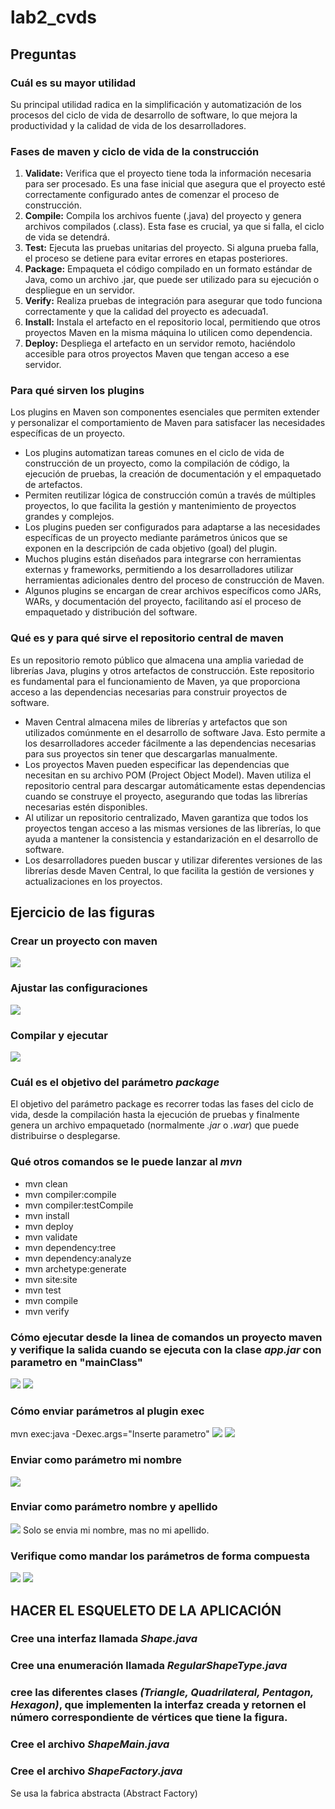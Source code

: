 # lab2_cvds

## Preguntas
### Cuál es su mayor utilidad
Su principal utilidad radica en la simplificación y automatización de los procesos del ciclo 
de vida de desarrollo de software, lo que mejora la productividad y la calidad de vida de los
desarrolladores.

### Fases de maven y ciclo de vida de la construcción
1. __Validate:__
   Verifica que el proyecto tiene toda la información necesaria para ser procesado. Es una fase inicial que asegura que el proyecto esté correctamente configurado antes de comenzar el proceso de construcción.
2. __Compile:__
   Compila los archivos fuente (.java) del proyecto y genera archivos compilados (.class). Esta fase es crucial, ya que si falla, el ciclo de vida se detendrá.
3. __Test:__
   Ejecuta las pruebas unitarias del proyecto. Si alguna prueba falla, el proceso se detiene para evitar errores en etapas posteriores.
4. __Package:__
   Empaqueta el código compilado en un formato estándar de Java, como un archivo .jar, que puede ser utilizado para su ejecución o despliegue en un servidor.
5. __Verify:__
   Realiza pruebas de integración para asegurar que todo funciona correctamente y que la calidad del proyecto es adecuada1.
6. __Install:__
   Instala el artefacto en el repositorio local, permitiendo que otros proyectos Maven en la misma máquina lo utilicen como dependencia.
7. __Deploy:__
   Despliega el artefacto en un servidor remoto, haciéndolo accesible para otros proyectos Maven que tengan acceso a ese servidor.

### Para qué sirven los plugins
Los plugins en Maven son componentes esenciales que permiten extender y personalizar el comportamiento de Maven para satisfacer las necesidades específicas de un proyecto.

- Los plugins automatizan tareas comunes en el ciclo de vida de construcción de un proyecto, como la compilación de código, la ejecución de pruebas, la creación de documentación y el empaquetado de artefactos.
- Permiten reutilizar lógica de construcción común a través de múltiples proyectos, lo que facilita la gestión y mantenimiento de proyectos grandes y complejos.
- Los plugins pueden ser configurados para adaptarse a las necesidades específicas de un proyecto mediante parámetros únicos que se exponen en la descripción de cada objetivo (goal) del plugin.
- Muchos plugins están diseñados para integrarse con herramientas externas y frameworks, permitiendo a los desarrolladores utilizar herramientas adicionales dentro del proceso de construcción de Maven.
- Algunos plugins se encargan de crear archivos específicos como JARs, WARs, y documentación del proyecto, facilitando así el proceso de empaquetado y distribución del software.

### Qué es y para qué sirve el repositorio central de maven
Es un repositorio remoto público que almacena una amplia variedad de librerías Java, plugins y otros artefactos de construcción. Este repositorio es fundamental para el funcionamiento de Maven, ya que proporciona acceso a las dependencias necesarias para construir proyectos de software.
- Maven Central almacena miles de librerías y artefactos que son utilizados comúnmente en el desarrollo de software Java. Esto permite a los desarrolladores acceder fácilmente a las dependencias necesarias para sus proyectos sin tener que descargarlas manualmente.
- Los proyectos Maven pueden especificar las dependencias que necesitan en su archivo POM (Project Object Model). Maven utiliza el repositorio central para descargar automáticamente estas dependencias cuando se construye el proyecto, asegurando que todas las librerías necesarias estén disponibles.
- Al utilizar un repositorio centralizado, Maven garantiza que todos los proyectos tengan acceso a las mismas versiones de las librerías, lo que ayuda a mantener la consistencia y estandarización en el desarrollo de software.
- Los desarrolladores pueden buscar y utilizar diferentes versiones de las librerías desde Maven Central, lo que facilita la gestión de versiones y actualizaciones en los proyectos.

## Ejercicio de las figuras
### Crear un proyecto con maven
![](https://github.com/lisaforero/lab2_cvds/blob/main/Imagenes/1.png)
### Ajustar las configuraciones
![](https://github.com/lisaforero/lab2_cvds/blob/main/Imagenes/2.png)
### Compilar y ejecutar
![](https://github.com/lisaforero/lab2_cvds/blob/main/Imagenes/3.png)

### Cuál es el objetivo del parámetro *package*
El objetivo del parámetro package es recorrer todas las fases del ciclo de vida,
desde la compilación hasta la ejecución de pruebas y finalmente genera un archivo empaquetado
(normalmente *.jar* o *.war*) que puede distribuirse o desplegarse.

### Qué otros comandos se le puede lanzar al *mvn*
- mvn clean
- mvn compiler:compile
- mvn compiler:testCompile
- mvn install
- mvn deploy
- mvn validate
- mvn dependency:tree
- mvn dependency:analyze
- mvn archetype:generate
- mvn site:site
- mvn test
- mvn compile
- mvn verify

### Cómo ejecutar desde la linea de comandos un proyecto maven y verifique la salida cuando se ejecuta con la clase *app.jar* con parametro en "mainClass"
![](https://github.com/lisaforero/lab2_cvds/blob/main/Imagenes/4.png)
![](https://github.com/lisaforero/lab2_cvds/blob/main/Imagenes/5.png)
### Cómo enviar parámetros al plugin exec
mvn exec:java  -Dexec.args="Inserte parametro"
![](https://github.com/lisaforero/lab2_cvds/blob/main/Imagenes/7.png)
![](https://github.com/lisaforero/lab2_cvds/blob/main/Imagenes/6.png)
### Enviar como parámetro mi nombre
![](https://github.com/lisaforero/lab2_cvds/blob/main/Imagenes/8.png)

### Enviar como parámetro nombre y apellido
![](https://github.com/lisaforero/lab2_cvds/blob/main/Imagenes/9.png)
Solo se envia mi nombre, mas no mi apellido.

### Verifique como mandar los parámetros de forma compuesta
![](https://github.com/lisaforero/lab2_cvds/blob/main/Imagenes/10.png)
![](https://github.com/lisaforero/lab2_cvds/blob/main/Imagenes/11.png)

## HACER EL ESQUELETO DE LA APLICACIÓN

### Cree una interfaz llamada *Shape.java*

### Cree una enumeración llamada *RegularShapeType.java*

###  cree las diferentes clases *(Triangle, Quadrilateral, Pentagon, Hexagon)*, que implementen la interfaz creada y retornen el número correspondiente de vértices que tiene la figura.

### Cree el archivo *ShapeMain.java*

### Cree el archivo *ShapeFactory.java*
Se usa la fabrica abstracta (Abstract Factory)

